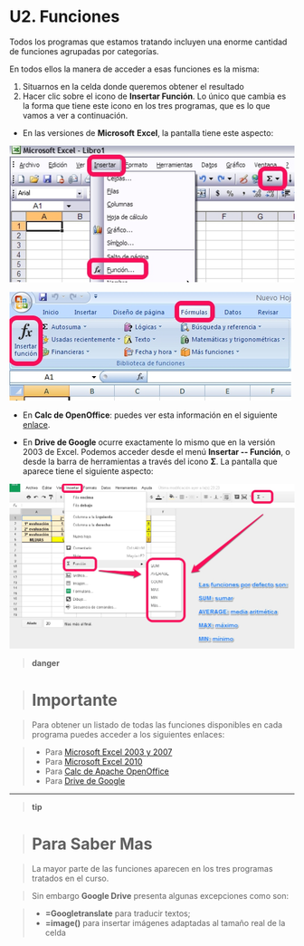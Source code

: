 
# U2. Funciones

Todos los programas que estamos tratando incluyen una enorme cantidad de funciones agrupadas por categorías.

En todos ellos la manera de acceder a esas funciones es la misma:

1. Situarnos en la celda donde queremos obtener el resultado
1. Hacer clic sobre el icono de ****Insertar Función****. Lo único que cambia es la forma que tiene este icono en los tres programas, que es lo que vamos a ver a continuación.

- En las versiones de **Microsoft** **Excel**, la pantalla tiene este aspecto:

![Figura 2_06 Captura de pantalla propia Insertar función en Excel 2003](img/Figura_2_08.jpg)

![Figura 2_07 Captura de pantalla propia Insertar función en Excel 2007 y 201](img/Figura_2_09.jpg)

- En **Calc de OpenOffice**: puedes ver esta información en el siguiente [enlace](http://wiki.open-office.es/El_Asistente_de_funciones_en_Calc).

- En **Drive de Google** ocurre exactamente lo mismo que en la versión 2003 de Excel. Podemos acceder desde el menú **Insertar -- Función**, o desde la barra de herramientas a través del icono **Σ**. La pantalla que aparece tiene el siguiente aspecto:

![Figura 2_8 Captura de pantalla propia Insertar función en Google Drive](img/Figura_2_07.jpg)


> **danger**

># Importante

>Para obtener un listado de todas las funciones disponibles en cada programa puedes acceder a los siguientes enlaces:

>- Para [Microsoft Excel 2003 y 2007](http://office.microsoft.com/es-es/excel-help/lista-de-funciones-de-hoja-de-calculo-por-categoria-HP010079186.aspx) 
>- Para [Microsoft Excel 2010](http://office.microsoft.com/es-es/excel-help/funciones-de-excel-por-categoria-HP010342656.aspx)
>- Para [Calc de Apache OpenOffice](http://wiki.openoffice.org/wiki/ES/Traduccion/Calc/Funciones)
>- Para [Drive de Google](https://support.google.com/drive/table/25273?hl=es)

___

> **tip**

># Para Saber Mas

>La mayor parte de las funciones aparecen en los tres programas tratados en el curso.

>Sin embargo **Google Drive** presenta algunas excepciones como son:

>- **=Googletranslate** para traducir textos;
>- **=image()** para insertar imágenes adaptadas al tamaño real de la celda

